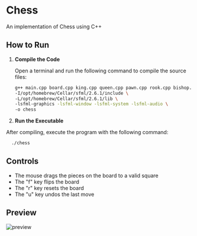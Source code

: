 # Chess

An implementation of Chess using C++

## How to Run

1. **Compile the Code**

   Open a terminal and run the following command to compile the source files:

   ```sh
   g++ main.cpp board.cpp king.cpp queen.cpp pawn.cpp rook.cpp bishop.cpp knight.cpp promotionsquare.cpp chesspiece.cpp chessgame.cpp \
   -I/opt/homebrew/Cellar/sfml/2.6.1/include \
   -L/opt/homebrew/Cellar/sfml/2.6.1/lib \
   -lsfml-graphics -lsfml-window -lsfml-system -lsfml-audio \
   -o chess
   ```

2. **Run the Executable**

  After compiling, execute the program with the following command:

```sh
  ./chess
```



## Controls

* The mouse drags the pieces on the board to a valid square
* The "f" key flips the board
* The "r" key resets the board
* The "u" key undos the last move

## Preview

![preview](https://user-images.githubusercontent.com/63919507/188940128-b0916b22-a747-4e29-83c7-4596eb01ab9a.gif)








